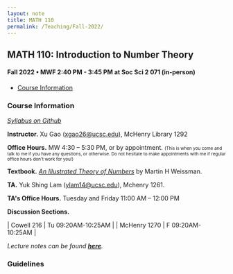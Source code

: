 ```yaml
---
layout: note
title: MATH 110
permalink: /Teaching/Fall-2022/
---
```


## MATH 110: Introduction to Number Theory

#### Fall 2022 • MWF 2:40 PM - 3:45 PM at Soc Sci 2 071 (in-person)

- [Course Information](#course-information)



### Course Information
[*Syllabus on Github*](https://github.com/GauSyu/MathTeachingMaterials/blob/main/Fall%202022%20MATH%20110%20UCSC/Syllabus.pdf)

**Instructor.** Xu Gao (<xgao26@ucsc.edu>), McHenry Library 1292

**Office Hours.** MW 4:30 – 5:30 PM, or by appointment. <font size="1">(This is when you come and talk to me if you have any questions, or otherwise. Do not hesitate to make appointments with me if regular office hours don't work for you!)</font> 

**Textbook.** [*An Illustrated Theory of Numbers*](http://illustratedtheoryofnumbers.com/) by Martin H Weissman.

**TA.** Yuk Shing Lam (<ylam14@ucsc.edu>), Mchenry 1261. 

**TA's Office Hours.** Tuesday and Friday 11:00 AM – 12:00 PM

**Discussion Sections.**

| Cowell 216 | Tu 09:20AM-10:25AM |
| McHenry 1270 | F 09:20AM-10:25AM |

*Lecture notes can be found [**here**](https://github.com/GauSyu/MathTeachingMaterials/tree/main/Fall%202022%20MATH%20110%20UCSC/Lecture%20Notes).*

### Guidelines 
